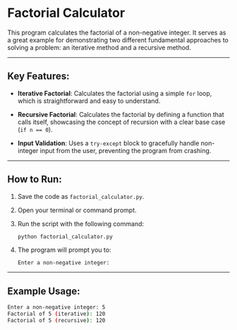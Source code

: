 # Factorial Calculator

This program calculates the factorial of a non-negative integer. It serves as a great example for demonstrating two different fundamental approaches to solving a problem: an iterative method and a recursive method.

---

##  Key Features:

- **Iterative Factorial**: Calculates the factorial using a simple `for` loop, which is straightforward and easy to understand.

- **Recursive Factorial**: Calculates the factorial by defining a function that calls itself, showcasing the concept of recursion with a clear base case (`if n == 0`).

- **Input Validation**: Uses a `try-except` block to gracefully handle non-integer input from the user, preventing the program from crashing.

---

##  How to Run:

1. Save the code as `factorial_calculator.py`.

2. Open your terminal or command prompt.

3. Run the script with the following command:

   ```bash
   python factorial_calculator.py
   ```

4. The program will prompt you to:

   ```
   Enter a non-negative integer:
   ```

---

##  Example Usage:

```bash
Enter a non-negative integer: 5
Factorial of 5 (iterative): 120
Factorial of 5 (recursive): 120
```
